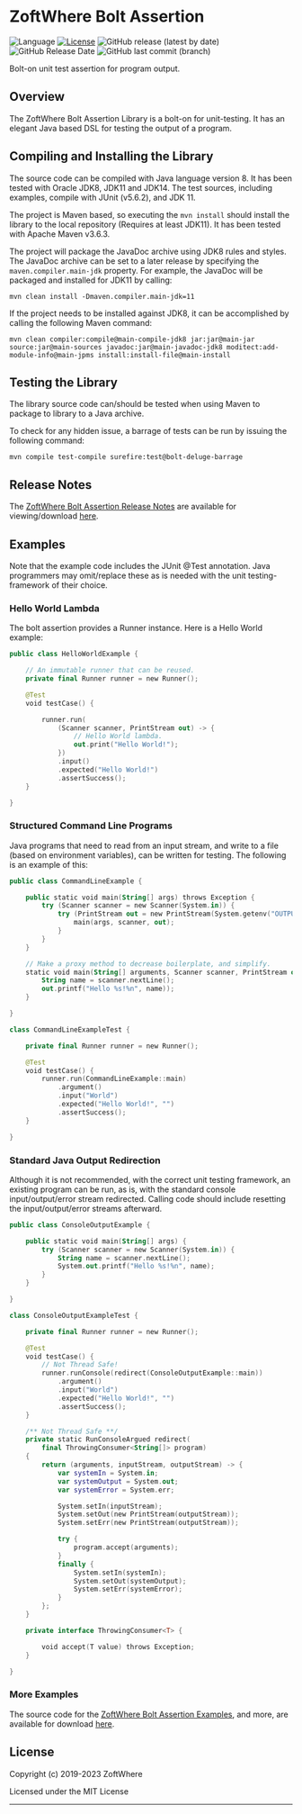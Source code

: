 # ZoftWhere Bolt Assertion

![Language](https://img.shields.io/github/languages/top/ZoftWhere/bolt-assertion)
[![License](https://img.shields.io/github/license/ZoftWhere/bolt-assertion)](https://github.com/ZoftWhere/bolt-assertion/blob/master/license.txt)
![GitHub release (latest by date)](https://img.shields.io/github/v/release/ZoftWhere/bolt-assertion)
![GitHub Release Date](https://img.shields.io/github/release-date/ZoftWhere/bolt-assertion)
![GitHub last commit (branch)](https://img.shields.io/github/last-commit/ZoftWhere/bolt-assertion/master?label=master%20updated)

Bolt-on unit test assertion for program output.

## Overview

The ZoftWhere Bolt Assertion Library is a bolt-on for unit-testing. It has an elegant Java based DSL for testing the output of a program.

## Compiling and Installing the Library

The source code can be compiled with Java language version 8. It has been tested with Oracle JDK8, JDK11 and JDK14. The test sources,
including examples, compile with JUnit \(v5.6.2\), and JDK 11.

The project is Maven based, so executing the ```mvn install``` should install the library to the local repository \(Requires at least
JDK11\). It has been tested with Apache Maven v3.6.3.

The project will package the JavaDoc archive using JDK8 rules and styles. The JavaDoc archive can be set to a later release by specifying
the ```maven.compiler.main-jdk``` property. For example, the JavaDoc will be packaged and installed for JDK11 by calling:

``` shell script
mvn clean install -Dmaven.compiler.main-jdk=11
```

If the project needs to be installed against JDK8, it can be accomplished by calling the following Maven command:

``` shell script
mvn clean compiler:compile@main-compile-jdk8 jar:jar@main-jar source:jar@main-sources javadoc:jar@main-javadoc-jdk8 moditect:add-module-info@main-jpms install:install-file@main-install
```

## Testing the Library

The library source code can/should be tested when using Maven to package to library to a Java archive.

To check for any hidden issue, a barrage of tests can be run by issuing the following command:

``` shell script
mvn compile test-compile surefire:test@bolt-deluge-barrage
```

## Release Notes

The [ZoftWhere Bolt Assertion Release Notes](/main-github/release-notes) are available for
viewing/download [here](/main-github/release-notes).

## Examples

Note that the example code includes the JUnit @Test annotation. Java programmers may omit/replace these as is needed with the unit
testing-framework of their choice.

### Hello World Lambda

The bolt assertion provides a Runner instance. Here is a Hello World example:

``` kotlin
public class HelloWorldExample {

    // An immutable runner that can be reused.
    private final Runner runner = new Runner();

    @Test
    void testCase() {

        runner.run(
            (Scanner scanner, PrintStream out) -> {
                // Hello World lambda.
                out.print("Hello World!");
            })
            .input()
            .expected("Hello World!")
            .assertSuccess();
    }

}
```

### Structured Command Line Programs

Java programs that need to read from an input stream, and write to a file \(based on environment variables\), can be written for testing.
The following is an example of this:

``` kotlin
public class CommandLineExample {

    public static void main(String[] args) throws Exception {
        try (Scanner scanner = new Scanner(System.in)) {
            try (PrintStream out = new PrintStream(System.getenv("OUTPUT_PATH"))) {
                main(args, scanner, out);
            }
        }
    }

    // Make a proxy method to decrease boilerplate, and simplify.
    static void main(String[] arguments, Scanner scanner, PrintStream out) {
        String name = scanner.nextLine();
        out.printf("Hello %s!%n", name));
    }

}
```

``` kotlin
class CommandLineExampleTest {

    private final Runner runner = new Runner();

    @Test
    void testCase() {
        runner.run(CommandLineExample::main)
            .argument()
            .input("World")
            .expected("Hello World!", "")
            .assertSuccess();
    }

}
```

### Standard Java Output Redirection

Although it is not recommended, with the correct unit testing framework, an existing program can be run, as is, with the standard console
input/output/error stream redirected. Calling code should include resetting the input/output/error streams afterward.

``` kotlin
public class ConsoleOutputExample {

    public static void main(String[] args) {
        try (Scanner scanner = new Scanner(System.in)) {
            String name = scanner.nextLine();
            System.out.printf("Hello %s!%n", name);
        }
    }

}
```

``` kotlin
class ConsoleOutputExampleTest {

    private final Runner runner = new Runner();

    @Test
    void testCase() {
        // Not Thread Safe!
        runner.runConsole(redirect(ConsoleOutputExample::main))
            .argument()
            .input("World")
            .expected("Hello World!", "")
            .assertSuccess();
    }

    /** Not Thread Safe **/
    private static RunConsoleArgued redirect(
        final ThrowingConsumer<String[]> program)
    {
        return (arguments, inputStream, outputStream) -> {
            var systemIn = System.in;
            var systemOutput = System.out;
            var systemError = System.err;

            System.setIn(inputStream);
            System.setOut(new PrintStream(outputStream));
            System.setErr(new PrintStream(outputStream));

            try {
                program.accept(arguments);
            }
            finally {
                System.setIn(systemIn);
                System.setOut(systemOutput);
                System.setErr(systemError);
            }
        };
    }

    private interface ThrowingConsumer<T> {

        void accept(T value) throws Exception;
    }

}
```

### More Examples

The source code for the [ZoftWhere Bolt Assertion Examples](/test-java/example), and more, are available for
download [here](/test-java/example).

## License

Copyright (c) 2019-2023 ZoftWhere

Licensed under the MIT License

------